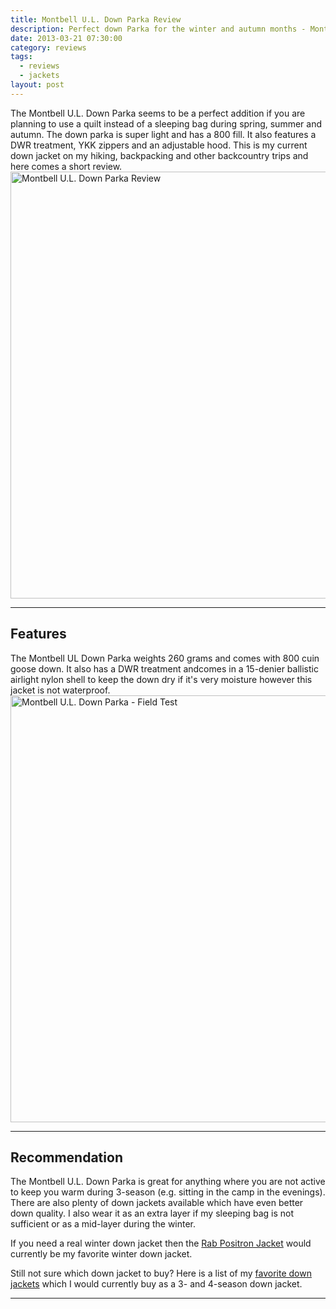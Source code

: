 ```yaml
---
title: Montbell U.L. Down Parka Review
description: Perfect down Parka for the winter and autumn months - Montbell U.L. Down Parka Review
date: 2013-03-21 07:30:00
category: reviews
tags: 
  - reviews
  - jackets
layout: post
---
```

The Montbell U.L. Down Parka seems to be a perfect addition if you are planning to use a quilt instead of a sleeping bag during spring, summer and autumn. The down parka is super light and has a 800 fill. It also features a DWR treatment, YKK zippers and an adjustable hood. This is my current down jacket on my hiking, backpacking and other backcountry trips and here comes a short review.
<a href="https://www.flickr.com/photos/90204224@N07/8576876741" title="Montbell U.L. Down Parka"><img src="https://farm9.staticflickr.com/8529/8576876741_96879fe3d5_b.jpg" width="1024" height="683" alt="Montbell U.L. Down Parka Review"></a>
<!--more-->

---

## Features
The Montbell UL Down Parka weights 260 grams and comes with 800 cuin goose down. It also has a DWR treatment andcomes in a 15-denier ballistic airlight nylon shell to keep the down dry if it's very moisture however this jacket is not waterproof.
<a href="https://www.flickr.com/photos/90204224@N07/8576876031" title="Montbell U.L. Down Parka"><img src="https://farm9.staticflickr.com/8526/8576876031_2b76bdfb2e_b.jpg" width="1024" height="683" alt="Montbell U.L. Down Parka - Field Test"></a>

---

## Recommendation
The Montbell U.L. Down Parka is great for anything where you are not active to keep you warm during 3-season (e.g. sitting in the camp in the evenings). There are also plenty of down jackets available which have even better down quality. I also wear it as an extra layer if my sleeping bag is not sufficient or as a mid-layer during the winter. 

If you need a real winter down jacket then the <a href="http://www.backcountry.com/rab-positron-down-jacket-mens">Rab Positron Jacket</a> would currently be my favorite winter down jacket. 

Still not sure which down jacket to buy? Here is a list of my <a href="http://www.hikeventures.com/best-down-jackets/">favorite down jackets</a> which I would currently buy as a 3- and 4-season down jacket.

---

<script type="text/javascript">
amzn_assoc_placement = "adunit0";
amzn_assoc_search_bar = "false";
amzn_assoc_tracking_id = "hikeve-20";
amzn_assoc_search_bar_position = "top";
amzn_assoc_ad_mode = "search";
amzn_assoc_ad_type = "smart";
amzn_assoc_marketplace = "amazon";
amzn_assoc_region = "US";
amzn_assoc_title = "Down Jacket Suggestions";
amzn_assoc_default_search_phrase = "montbell down parka";
amzn_assoc_default_category = "All";
amzn_assoc_linkid = "3b59edd59f23213f9e3bbcd8046ee503";
</script>
<script src="//z-na.amazon-adsystem.com/widgets/onejs?MarketPlace=US"></script>
